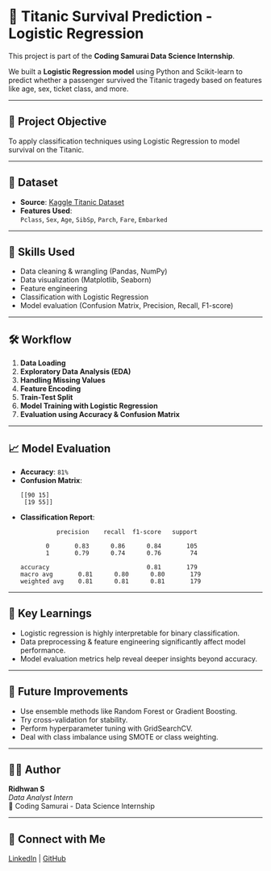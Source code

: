 # 🚢 Titanic Survival Prediction - Logistic Regression

This project is part of the **Coding Samurai Data Science Internship**.

We built a **Logistic Regression model** using Python and Scikit-learn to predict whether a passenger survived the Titanic tragedy based on features like age, sex, ticket class, and more.

---

## 📌 Project Objective

To apply classification techniques using Logistic Regression to model survival on the Titanic.

---

## 📂 Dataset

- **Source**: [Kaggle Titanic Dataset](https://www.kaggle.com/competitions/titanic)
- **Features Used**:  
  `Pclass`, `Sex`, `Age`, `SibSp`, `Parch`, `Fare`, `Embarked`

---

## 🧪 Skills Used

- Data cleaning & wrangling (Pandas, NumPy)  
- Data visualization (Matplotlib, Seaborn)  
- Feature engineering  
- Classification with Logistic Regression  
- Model evaluation (Confusion Matrix, Precision, Recall, F1-score)

---

## 🛠️ Workflow

1. **Data Loading**  
2. **Exploratory Data Analysis (EDA)**  
3. **Handling Missing Values**  
4. **Feature Encoding**  
5. **Train-Test Split**  
6. **Model Training with Logistic Regression**  
7. **Evaluation using Accuracy & Confusion Matrix**

---

## 📈 Model Evaluation

- **Accuracy**: `81%`  
- **Confusion Matrix**:
    ```
    [[90 15]
     [19 55]]
    ```
- **Classification Report**:
    ```
              precision    recall  f1-score   support

           0       0.83      0.86      0.84       105
           1       0.79      0.74      0.76        74

    accuracy                           0.81       179
    macro avg       0.81      0.80      0.80       179
    weighted avg    0.81      0.81      0.81       179
    ```

---

## 🧠 Key Learnings

- Logistic regression is highly interpretable for binary classification.
- Data preprocessing & feature engineering significantly affect model performance.
- Model evaluation metrics help reveal deeper insights beyond accuracy.

---

## 📎 Future Improvements

- Use ensemble methods like Random Forest or Gradient Boosting.
- Try cross-validation for stability.
- Perform hyperparameter tuning with GridSearchCV.
- Deal with class imbalance using SMOTE or class weighting.

---

## 🧑‍💻 Author

**Ridhwan S**  
_Data Analyst Intern_  
📍 Coding Samurai - Data Science Internship

---

## 🔗 Connect with Me

[LinkedIn](https://linkedin.com/in/ridhwan-s) | [GitHub](https://GitHub.com/ridhwansalim)